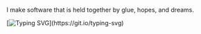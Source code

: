 I make software that is held together by glue, hopes, and dreams.

[![Typing SVG](https://readme-typing-svg.herokuapp.com?size=30&lines=Touch+some+grass.)](https://git.io/typing-svg)

<!--
**tomasalias/tomasalias** is a ✨ _special_ ✨ repository because its `README.md` (this file) appears on your GitHub profile.

Here are some ideas to get you started:

- 🔭 I’m currently working on ...
- 🌱 I’m currently learning ...
- 👯 I’m looking to collaborate on ...
- 🤔 I’m looking for help with ...
- 💬 Ask me about ...
- 📫 How to reach me: ...
- 😄 Pronouns: ...
- ⚡ Fun fact: ...
-->
